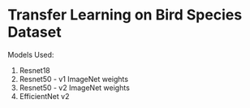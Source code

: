 # Transfer Learning on Bird Species Dataset

Models Used:
1. Resnet18
2. Resnet50 - v1 ImageNet weights
3. Resnet50 - v2 ImageNet weights
4. EfficientNet v2